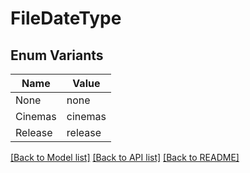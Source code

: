 # FileDateType

## Enum Variants

| Name | Value |
|---- | -----|
| None | none |
| Cinemas | cinemas |
| Release | release |


[[Back to Model list]](../README.md#documentation-for-models) [[Back to API list]](../README.md#documentation-for-api-endpoints) [[Back to README]](../README.md)


